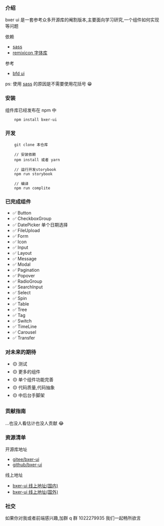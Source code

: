 ### 介绍

bxer ui 是一套参考众多开源库的阉割版本,主要面向学习研究,一个组件如何实现等问题

依赖

- [sass](https://www.sass.hk/guide/)
- [remixicon 字体库](https://remixicon.cn/)

参考

- [bfd ui](https://github.com/baifendian/bfd-ui/)

ps: 使用 [sass](https://www.sass.hk/guide/) 的原因是不需要使用花括号 😁

### 安装

组件库已经发布在 npm 中

```
    npm install bxer-ui
```

### 开发

```
    git clone 本仓库

    // 安装依赖
    npm install 或者 yarn

    // 运行开发storybook
    npm run storybook

    // 编译
    npm run complite

```

### 已完成组件

- ✅ Button
- ✅ CheckboxGroup
- ✅ DatePicker 单个日期选择
- ✅ FileUpload
- ✅ Form
- ✅ Icon
- ✅ Input
- ✅ Layout
- ✅ Message
- ✅ Modal
- ✅ Pagination
- ✅ Popover
- ✅ RadioGroup
- ✅ SearchInput
- ✅ Select
- ✅ Spin
- ✅ Table
- ✅ Tree
- ✅ Tag
- ✅ Switch
- ✅ TimeLine
- ✅ Carousel
- ✅ Transfer

### 对未来的期待

- 🟡 测试
- 🟡 更多的组件
- 🟡 单个组件功能完善
- 🟡 代码质量,代码抽象
- 🟡 中后台手脚架

### 贡献指南

...也没人看估计也没人贡献 😂

### 资源清单

开源库地址

- [gitee/bxer-ui](https://gitee.com/bxer/bxer-ui)
- [github/bxer-ui](https://github.com/AngelName/bxer-ui)

线上地址

- [bxer-ui 线上地址(国内)](http://bxer.gitee.io/bxer-ui)
- [bxer-ui 线上地址(国外)](http://bxer.gitee.io/bxer-ui)

### 社交

如果你对我或者前端感兴趣,加群 q 群 1022279935 我们一起畅所欲言
